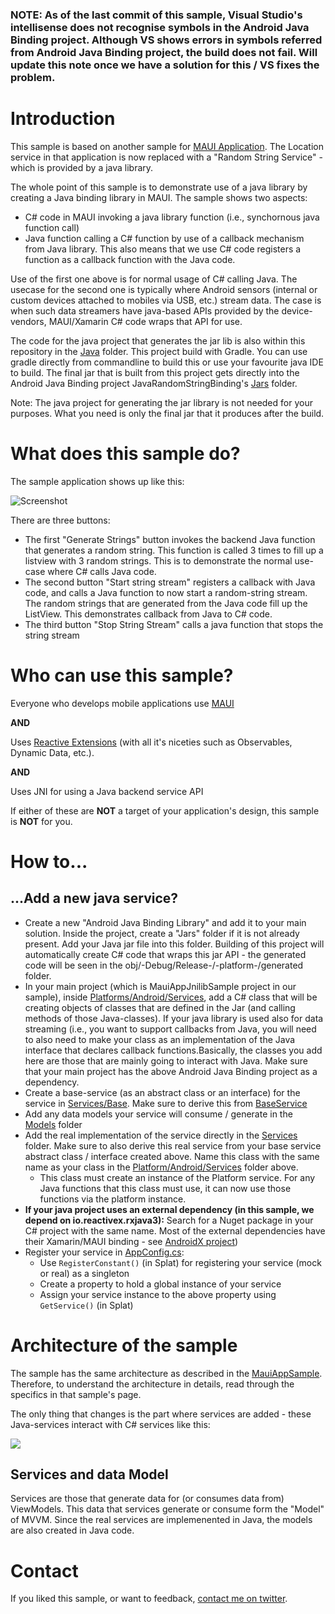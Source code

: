 ### NOTE: As of the last commit of this sample, Visual Studio's intellisense does not recognise symbols in the Android Java Binding project. Although VS shows errors in symbols referred from Android Java Binding project, the build does not fail. Will update this note once we have a solution for this / VS fixes the problem.

# Introduction
This sample is based on another sample for [MAUI Application](https://github.com/arvindd/MauiAppSample). The Location service in that application is now replaced with a "Random String Service" - which is provided by a java library. 

The whole point of this sample is to demonstrate use of a java library by creating a Java binding library in MAUI. The sample shows two aspects:

- C# code in MAUI invoking a java library function (i.e., synchornous java function call)
- Java function calling a C# function by use of a callback mechanism from Java library. This also means that we use C# code registers a function as a callback function with the Java code.

Use of the first one above is for normal usage of C# calling Java. The usecase for the second one is typically where Android sensors (internal or custom devices attached to mobiles via USB, etc.) stream data. The case is when such data streamers have java-based APIs provided by the device-vendors, MAUI/Xamarin C# code wraps that API for use. 

The code for the java project that generates the jar lib is also within this repository in the [Java](Java) folder. This project build with Gradle. You can use gradle directly from commandline to build this or use your favourite java IDE to build. The final jar that is built from this project gets directly into the Android Java Binding project JavaRandomStringBinding's [Jars](JavaRandomStringBinding/Jars) folder.

Note: The java project for generating the jar library is not needed for your purposes. What you need is only the final jar that it produces after the build.

# What does this sample do?
The sample application shows up like this:

![Screenshot](img/screenshot.png)

There are three buttons:

- The first "Generate Strings" button invokes the backend Java function that generates a random string. This function is called 3 times to fill up a listview with 3 random strings. This is to demonstrate the normal use-case where C# calls Java code.
- The second button "Start string stream" registers a callback with Java code, and calls a Java function to now start a random-string stream. The random strings that are generated from the Java code fill up the ListView. This demonstrates callback from Java to C# code.
- The third button "Stop String Stream" calls a java function that stops the string stream

# Who can use this sample?
Everyone who develops mobile applications use [MAUI](https://dotnet.microsoft.com/en-us/apps/maui)

**AND**

Uses [Reactive Extensions](https://www.reactiveui.net/) (with all it's niceties such as Observables, Dynamic Data, etc.).

**AND**

Uses JNI for using a Java backend service API

If either of these are **NOT** a target of your application's design, this sample is **NOT** for you.

# How to...
## ...Add a new java service?
- Create a new "Android Java Binding Library" and add it to your main solution. Inside the project, create a "Jars" folder if it is not already present. Add your Java jar file into this folder. Building of this project will automatically create C# code that wraps this jar API - the generated code will be seen in the obj/-Debug/Release-/-platform-/generated folder.
- In your main project (which is MauiAppJnilibSample project in our sample), inside [Platforms/Android/Services](MauiAppJnilibSample/Platforms/Android/Services), add a C# class that will be creating objects of classes that are defined in the Jar (and calling methods of those Java-classes). If your java library is used also for data streaming (i.e., you want to support callbacks from Java, you will need to also need to make your class as an implementation of the Java interface that declares callback functions.Basically, the classes you add here are those that are mainly going to interact with Java. Make sure that your main project has the above Android Java Binding project as a dependency.
- Create a base-service (as an abstract class or an interface) for the service in [Services/Base](MauiAppJnilibSample/Services/Base). Make sure to derive this from [BaseService](MauiAppJnilibSample/Services/BaseService.cs)
- Add any data models your service will consume / generate in the [Models](MauiAppJnilibSample/Models) folder
- Add the real implementation of the service directly in the [Services](MauiAppJnilibSample/Services) folder. Make sure to also derive this real service from your base service abstract class / interface created above. Name this class with the same name as your class in the [Platform/Android/Services](MauiAppJnilibSample/Platform/Android/Services) folder above.
  - This class must create an instance of the Platform service. For any Java functions that this class must use, it can now use those functions via the platform instance.
- **If your java project uses an external dependency (in this sample, we depend on io.reactivex.rxjava3):** Search for a Nuget package in your C# project with the same name. Most of the external dependencies have their Xamarin/MAUI binding - see [AndroidX project](https://github.com/xamarin/AndroidX))  
- Register your service in [AppConfig.cs](MauiAppJnilibSample/AppConfig.cs):
  - Use `RegisterConstant()` (in Splat) for registering your service (mock or real) as a singleton
  - Create a property to hold a global instance of your service
  - Assign your service instance to the above property using `GetService()` (in Splat)

# Architecture of the sample
The sample has the same architecture as described in the [MauiAppSample](https://github.com/arvindd/MauiAppSample). Therefore, to understand the architecture in details, read through the specifics in that sample's page.

The only thing that changes is the part where services are added - these Java-services interact with C# services like this:

![](img/arch.drawio.svg)

## Services and data Model

Services are those that generate data for (or consumes data from) ViewModels. This data that services generate or consume form the "Model" of MVVM. Since the real services are implemenented in Java, the models are also created in Java code.

# Contact
If you liked this sample, or want to feedback, [contact me on twitter](https://twitter.com/arvindd).
